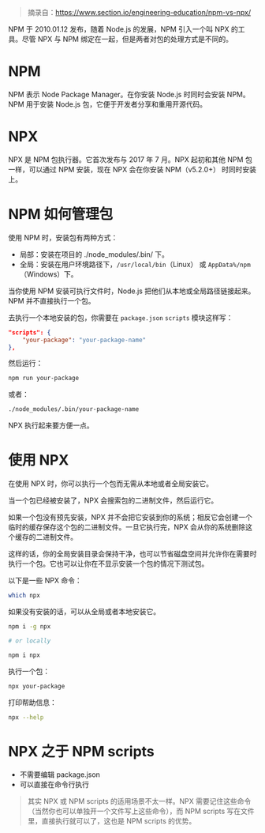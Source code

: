 > 摘录自：https://www.section.io/engineering-education/npm-vs-npx/

NPM 于 2010.01.12 发布，随着 Node.js 的发展，NPM 引入一个叫 NPX 的工具。尽管 NPX 与 NPM 绑定在一起，但是两者对包的处理方式是不同的。

# NPM

NPM 表示 Node Package Manager。在你安装 Node.js 时同时会安装 NPM。NPM 用于安装 Node.js 包，它便于开发者分享和重用开源代码。

# NPX
NPX 是 NPM 包执行器。它首次发布与 2017 年 7 月。NPX 起初和其他 NPM 包一样，可以通过 NPM 安装，现在 NPX 会在你安装 NPM（v5.2.0+） 时同时安装上。

# NPM 如何管理包
使用 NPM 时，安装包有两种方式：

- 局部：安装在项目的 ./node_modules/.bin/ 下。
- 全局：安装在用户环境路径下，`/usr/local/bin`（Linux） 或 `AppData%/npm` （Windows）下。

当你使用 NPM 安装可执行文件时，Node.js 把他们从本地或全局路径链接起来。NPM 并不直接执行一个包。

去执行一个本地安装的包，你需要在 `package.json` `scripts` 模块这样写：

```json
"scripts": {
    "your-package": "your-package-name"
},
```

然后运行：

```bash
npm run your-package
```

或者：

```bash
./node_modules/.bin/your-package-name
```

NPX 执行起来要方便一点。

# 使用 NPX
在使用 NPX 时，你可以执行一个包而无需从本地或者全局安装它。

当一个包已经被安装了，NPX 会搜索包的二进制文件，然后运行它。

如果一个包没有预先安装，NPX 并不会把它安装到你的系统；相反它会创建一个临时的缓存保存这个包的二进制文件。一旦它执行完，NPX 会从你的系统删除这个缓存的二进制文件。

这样的话，你的全局安装目录会保持干净，也可以节省磁盘空间并允许你在需要时执行一个包。它也可以让你在不显示安装一个包的情况下测试包。

以下是一些 NPX 命令：

```bash
which npx
```

如果没有安装的话，可以从全局或者本地安装它。

```bash
npm i -g npx

# or locally

npm i npx
```

执行一个包：

```bash
npx your-package
```

打印帮助信息：

```bash
npx --help
```

# NPX 之于 NPM scripts

- 不需要编辑 package.json
- 可以直接在命令行执行

> 其实 NPX 或 NPM scripts 的适用场景不太一样。NPX 需要记住这些命令（当然你也可以单独开一个文件写上这些命令），而 NPM scripts 写在文件里，直接执行就可以了，这也是 NPM scripts 的优势。